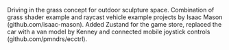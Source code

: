 Driving in the grass concept for outdoor sculpture space. Combination of grass shader example and raycast vehicle example projects by Isaac Mason (github.com/isaac-mason). Added Zustand for the game store, replaced the car with a van model by Kenney and connected mobile joystick controls (github.com/pmndrs/ecctrl).
